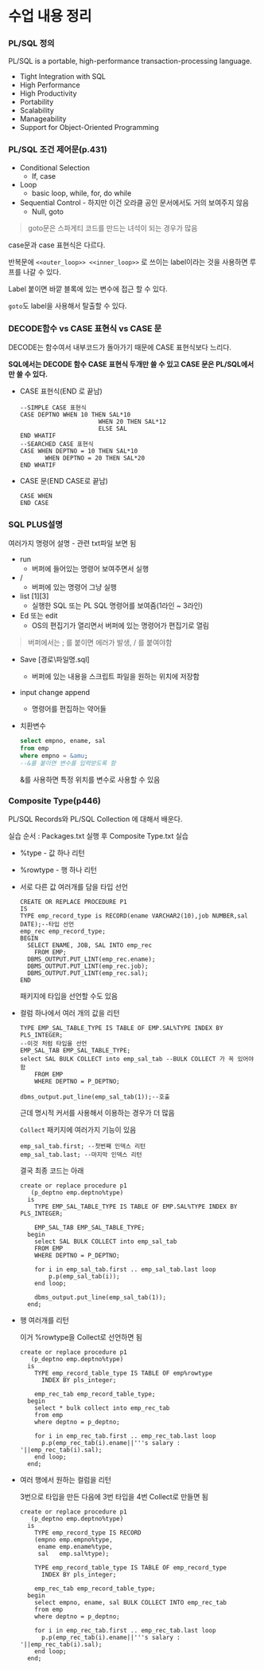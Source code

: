 # 수업 내용 정리

### PL/SQL 정의

PL/SQL is a portable, high-performance transaction-processing language.

* Tight Integration with SQL
* High Performance
* High Productivity
* Portability
* Scalability
* Manageability
* Support for Object-Oriented Programming

### PL/SQL 조건 제어문(p.431)

* Conditional Selection
  * If, case
* Loop
  * basic loop, while, for, do while
* Sequential Control - 하지만 이건 오라클 공인 문서에서도 거의 보여주지 않음
  * Null, goto

> goto문은 스파게티 코드를 만드는 녀석이 되는 경우가 많음

case문과 case 표현식은 다르다.

반복문에 `<<outer_loop>> <<inner_loop>>` 로 쓰이는 label이라는 것을 사용하면 루프를 나갈 수 있다.

Label 붙이면 바깥 블록에 있는 변수에 접근 할 수 있다.

`goto`도 label을 사용해서 탈출할 수 있다.

### DECODE함수 vs CASE 표현식 vs CASE 문

DECODE는 함수여서 내부코드가 돌아가기 때문에 CASE 표현식보다 느리다.

**SQL에서는 DECODE 함수 CASE 표현식 두개만 쓸 수 있고 CASE 문은 PL/SQL에서만 쓸 수 있다.**

* CASE 표현식(END 로 끝남)

  ```plsql
  --SIMPLE CASE 표현식
  CASE DEPTNO WHEN 10 THEN SAL*10
  						WHEN 20 THEN SAL*12
  						ELSE SAL
  END WHATIF
  --SEARCHED CASE 표현식
  CASE WHEN DEPTNO = 10 THEN SAL*10
  		 WHEN DEPTNO = 20 THEN SAL*20
  END WHATIF
  ```

* CASE 문(END CASE로 끝남)

  ```plsql
  CASE WHEN 
  END CASE
  ```

  

### SQL PLUS설명

여러가지 명령어 설명 - 관련 txt파일 보면 됨

* run
  * 버퍼에 들어있는 명령어 보여주면서 실행
* /
  * 버퍼에 있는 명령어 그냥 실행
* list \[1][3]
  * 실행한 SQL 또는 PL SQL 명령어를 보여줌(1라인 ~ 3라인)
* Ed 또는 edit
  * OS의 편집기가 열리면서 버퍼에 있는 명령어가 편집기로 열림

> 버퍼에서는 ; 를 붙이면 에러가 발생, / 를 붙여야함

* Save [경로\파일명.sql]
  * 버퍼에 있는 내용을 스크립트 파일을 원하는 위치에 저장함

* input change append
  * 명령어를 편집하는 약어들

* 치환변수

  ```sql
  select empno, ename, sal
  from emp
  where empno = &amu;
  --&를 붙이면 변수를 입력받도록 함
  ```

  &를 사용하면 특정 위치를 변수로 사용할 수 있음

### Composite Type(p446)

PL/SQL Records와 PL/SQL Collection 에 대해서 배운다.

실습 순서 : Packages.txt 실행 후 Composite Type.txt 실습

* %type - 값 하나 리턴

* %rowtype - 행 하나 리턴

* 서로 다른 값 여러개를 담을 타입 선언

  ```plsql
  CREATE OR REPLACE PROCEDURE P1
  IS
  TYPE emp_record_type is RECORD(ename VARCHAR2(10),job NUMBER,sal DATE);--타입 선언
  emp_rec emp_record_type;
  BEGIN
  	SELECT ENAME, JOB, SAL INTO emp_rec
  	  FROM EMP;
  	DBMS_OUTPUT.PUT_LINT(emp_rec.ename);
  	DBMS_OUTPUT.PUT_LINT(emp_rec.job);
  	DBMS_OUTPUT.PUT_LINT(emp_rec.sal);
  END
  ```

  패키지에 타입을 선언할 수도 있음

* 컬럼 하나에서 여러 개의 값을 리턴

  ```plsql
  TYPE EMP_SAL_TABLE_TYPE IS TABLE OF EMP.SAL%TYPE INDEX BY PLS_INTEGER;
  --이것 처럼 타입을 선언
  EMP_SAL_TAB EMP_SAL_TABLE_TYPE;
  select SAL BULK COLLECT into emp_sal_tab --BULK COLLECT 가 꼭 있어야함
      FROM EMP
      WHERE DEPTNO = P_DEPTNO;
      
  dbms_output.put_line(emp_sal_tab(1));--호출
  ```

  근데 명시적 커서를 사용해서 이용하는 경우가 더 많음

  `Collect` 패키지에 여러가지 기능이 있음

  ```plsql
  emp_sal_tab.first; --첫번째 인덱스 리턴
  emp_sal_tab.last;	--마지막 인덱스 리턴 
  ```

  결국 최종 코드는 아래

  ```plsql
  create or replace procedure p1
     (p_deptno emp.deptno%type)
    is
      TYPE EMP_SAL_TABLE_TYPE IS TABLE OF EMP.SAL%TYPE INDEX BY PLS_INTEGER;
      
      EMP_SAL_TAB EMP_SAL_TABLE_TYPE;
    begin
      select SAL BULK COLLECT into emp_sal_tab
      FROM EMP
      WHERE DEPTNO = P_DEPTNO;
      
      for i in emp_sal_tab.first .. emp_sal_tab.last loop
          p.p(emp_sal_tab(i));
      end loop;
      
      dbms_output.put_line(emp_sal_tab(1));
    end;
  ```

* 행 여러개를 리턴  

  이거 %rowtype을 Collect로 선언하면 됨

  ```plsql
  create or replace procedure p1
     (p_deptno emp.deptno%type)
    is
      TYPE emp_record_table_type IS TABLE OF emp%rowtype
        INDEX BY pls_integer;
  
      emp_rec_tab emp_record_table_type;
    begin
      select * bulk collect into emp_rec_tab
      from emp
      where deptno = p_deptno;
  
      for i in emp_rec_tab.first .. emp_rec_tab.last loop
        p.p(emp_rec_tab(i).ename||'''s salary : '||emp_rec_tab(i).sal);
      end loop;
    end;
  ```

* 여러 행에서 원하는 컬럼을 리턴

  3번으로 타입을 만든 다음에 3번 타입을 4번 Collect로 만들면 됨

  ```plsql
  create or replace procedure p1
     (p_deptno emp.deptno%type)
    is
      TYPE emp_record_type IS RECORD 
      (empno emp.empno%type,
       ename emp.ename%type, 
       sal   emp.sal%type); 
  
      TYPE emp_record_table_type IS TABLE OF emp_record_type
        INDEX BY pls_integer;
  
      emp_rec_tab emp_record_table_type;  
    begin
      select empno, ename, sal BULK COLLECT INTO emp_rec_tab
      from emp
      where deptno = p_deptno;
  
      for i in emp_rec_tab.first .. emp_rec_tab.last loop
        p.p(emp_rec_tab(i).ename||'''s salary : '||emp_rec_tab(i).sal);
      end loop;
    end;
  ```

  

